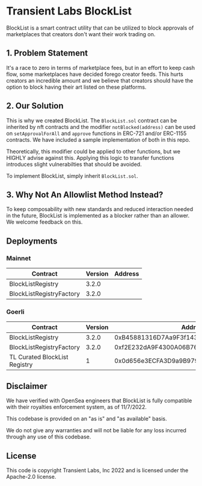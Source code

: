 # Transient Labs BlockList
BlockList is a smart contract utility that can be utilized to block approvals of marketplaces that creators don't want their work trading on.

## 1. Problem Statement
It's a race to zero in terms of marketplace fees, but in an effort to keep cash flow, some marketplaces have decided forego creator feeds. This hurts creators an incredible amount and we believe that creators should have the option to block having their art listed on these platforms.

## 2. Our Solution
This is why we created BlockList. The `BlockList.sol` contract can be inherited by nft contracts and the modifier `notBlocked(address)` can be used on `setApprovalForAll` and `approve` functions in ERC-721 and/or ERC-1155 contracts. We have included a sample implementation of both in this repo.

Theoretically, this modifier could be applied to other functions, but we HIGHLY advise against this. Applying this logic to transfer functions introduces slight vulnerabilties that should be avoided. 

To implement BlockList, simply inherit `BlockList.sol`.

## 3. Why Not An Allowlist Method Instead?
To keep composability with new standards and reduced interaction needed in the future, BlockList is implemented as a blocker rather than an allower. We welcome feedback on this.

## Deployments

### Mainnet
| Contract                              | Version | Address                                    |
| ------------------------------------- | ------- | ------------------------------------------ |
| BlockListRegistry                     | 3.2.0   |  |
| BlockListRegistryFactory              | 3.2.0   |  |

### Goerli
| Contract                              | Version | Address                                    |
| ------------------------------------- | ------- | ------------------------------------------ |
| BlockListRegistry                     | 3.2.0   | 0xB45881316D7Aa9F3f14344eF7c94897b687f5641 |
| BlockListRegistryFactory              | 3.2.0   | 0xf2E232dA9F4300A06B763dD558AA358fe8DfE8b7 |
| TL Curated BlockList Registry         | 1       | 0x0d656e3ECFA3D9a9B9792ff33F09Ff5f55cB8316 |

## Disclaimer
We have verified with OpenSea engineers that BlockList is fully compatible with their royalties enforcement system, as of 11/7/2022.

This codebase is provided on an "as is" and "as available" basis.

We do not give any warranties and will not be liable for any loss incurred through any use of this codebase.

## License
This code is copyright Transient Labs, Inc 2022 and is licensed under the Apache-2.0 license.
